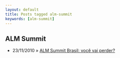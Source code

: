 ```yaml
---
layout: default
title: Posts tagged alm-summit
keywords: [alm-summit]
---
```

<h2 class="category">ALM Summit</h2>
<ul class="posts">
<li>
<p>
<span class="date">23/11/2010</span> &raquo; 
<a href="/blog/alm-summit-brasil-voce-nao-pode-perder">ALM Summit Brasil: você vai perder?</a>
</p>
</li> 
</ul>
